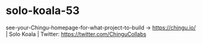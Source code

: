 # solo-koala-53
see-your-Chingu-homepage-for-what-project-to-build -> https://chingu.io/ | Solo Koala | Twitter: https://twitter.com/ChinguCollabs
